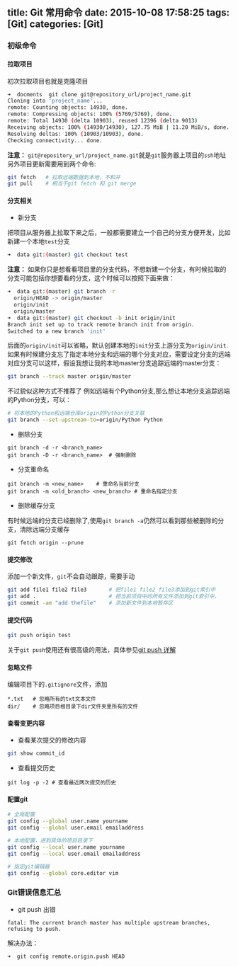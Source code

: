 title: Git 常用命令
date: 2015-10-08 17:58:25
tags: [Git]
categories: [Git]
---
### 初级命令

#### 拉取项目
初次拉取项目也就是克隆项目
```bash
➜  docments  git clone git@repository_url/project_name.git
Cloning into 'project_name'...
remote: Counting objects: 14930, done.
remote: Compressing objects: 100% (5769/5769), done.
remote: Total 14930 (delta 10903), reused 12396 (delta 9013)
Receiving objects: 100% (14930/14930), 127.75 MiB | 11.20 MiB/s, done.
Resolving deltas: 100% (10903/10903), done.
Checking connectivity... done.
```
**注意：** `git@repository_url/project_name.git`就是`git`服务器上项目的`ssh`地址
另外项目更新需要用到两个命令:
```bash
git fetch   # 拉取远端数据到本地，不和并
git pull    # 相当于git fetch 和 git merge
```

#### 分支相关
* 新分支

把项目从服务器上拉取下来之后，一般都需要建立一个自己的分支方便开发，比如新建一个本地`test`分支
```bash
➜  data git:(master) git checkout test
```
**注意：** 如果你只是想看看项目里的分支代码，不想新建一个分支，有时候拉取的分支可能包括你想要看的分支，这个时候可以按照下面来做：
```bash
➜  data git:(master) git branch -r
  origin/HEAD -> origin/master
  origin/init
  origin/master
➜  data git:(master) git checkout -b init origin/init 
Branch init set up to track remote branch init from origin.
Switched to a new branch 'init'
```
后面的`origin/init`可以省略，默认创建本地的`init`分支上游分支为`origin/init`.
如果有时候建分支忘了指定本地分支和远端的哪个分支对应，需要设定分支的远端对应分支可以这样，假设我想让我的本地master分支追踪远端的master分支：
```bash
git branch --track master origin/master	
```
不过貌似这种方式不推荐了
例如远端有个Python分支,那么想让本地分支追踪远端的Python分支，可以：
```bash
# 将本地的Python和远端仓库origin的Python分支关联
git branch --set-upstream-to=origin/Python Python
```

* 删除分支

```
git branch -d -r <branch_name>
git branch -D -r <branch_name>	# 强制删除
```

* 分支重命名

```
git branch -m <new_name>	# 重命名当前分支
git branch -m <old_branch> <new_branch>	# 重命名指定分支
```

* 删除缓存分支

有时候远端的分支已经删除了,使用`git branch -a`仍然可以看到那些被删除的分支，清除远端分支缓存
```
git fetch origin --prune
```

#### 提交修改
添加一个新文件，`git`不会自动跟踪，需要手动
```bash
git add file1 file2 file3       # 把file1 file2 file3添加到git索引中
git add .                       # 把当前项目中的所有文件添加到git索引中，
git commit -am "add thefile"    # 添加新文件到本地暂存区
```

#### 提交代码
```bash
git push origin test
```
关于`git push`使用还有很高级的用法，具体参见[git push 详解](http://www.yiibai.com/git/git_push.html)

#### 忽略文件
编辑项目下的`.gitignore`文件，添加
```
*.txt   # 忽略所有的txt文本文件
dir/    # 忽略项目根目录下dir文件夹里所有的文件
```

#### 查看变更内容
* 查看某次提交的修改内容

```bash
git show commit_id
```

* 查看提交历史

```
git log -p -2 # 查看最近两次提交的历史
```

#### 配置git

```bash
# 全局配置
git config --global user.name yourname
git config --global user.email emailaddress

# 本地配置，进到具体的项目目录下
git config --local user.name yourname
git config --local user.email emailaddress

# 指定git编辑器
git config --global core.editor vim
```


### Git错误信息汇总
* git push 出错

```
fatal: The current branch master has multiple upstream branches, refusing to push.
```
解决办法：
```bash
➜  git config remote.origin.push HEAD
```
